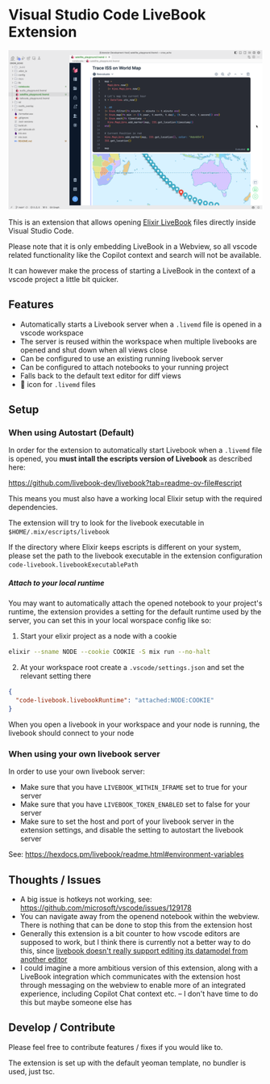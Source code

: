 # Visual Studio Code LiveBook Extension

![Screenshot](https://raw.githubusercontent.com/JonasGruenwald/code-livebook/main/media/screenshot.png)

This is an extension that allows opening [Elixir LiveBook](https://livebook.dev/) files directly inside Visual Studio Code.

Please note that it is only embedding LiveBook in a Webview, so all vscode related functionality like the Copilot context and search will not be available.

It can however make the process of starting a LiveBook in the context of a vscode project a little bit quicker.

## Features

* Automatically starts a Livebook server when a `.livemd` file is opened in a vscode workspace
* The server is reused within the workspace when multiple livebooks are opened and shut down when all views close
* Can be configured to use an existing running livebook server
* Can be configured to attach notebooks to your running project
* Falls back to the default text editor for diff views
* 🦊 icon for `.livemd` files

## Setup

### When using Autostart (Default)

In order for the extension to automatically start Livebook when a `.livemd` file is opened, you **must intall the escripts version of Livebook** as described here:

https://github.com/livebook-dev/livebook?tab=readme-ov-file#escript

This means you must also have a working local Elixir setup with the required dependencies.

The extension will try to look for the livebook executable in `$HOME/.mix/escripts/livebook`

If the directory where Elixir keeps escripts is different on your system, please set the path to the livebook executable in the extension configuration `code-livebook.livebookExecutablePath`


##### Attach to your local runtime

You may want to automatically attach the opened notebook to your project's runtime, the extension provides a setting for the default runtime used by the server, you can set this in your local worspace config like so:

1. Start your elixir project as a node with a cookie

```bash
elixir --sname NODE --cookie COOKIE -S mix run --no-halt
```

2. At your workspace root create a `.vscode/settings.json` and set the relevant setting there


```json
{
  "code-livebook.livebookRuntime": "attached:NODE:COOKIE"
}
```

When you open a livebook in your workspace and your node is running, the livebook should connect to your node

### When using your own livebook server

In order to use your own livebook server:

* Make sure that you have `LIVEBOOK_WITHIN_IFRAME` set to true for your server
* Make sure that you have `LIVEBOOK_TOKEN_ENABLED` set to false for your server
* Make sure to set the host and port of your livebook server in the extension settings, and disable the setting to autostart the livebook server

See: https://hexdocs.pm/livebook/readme.html#environment-variables


## Thoughts / Issues
* A big issue is hotkeys not working, see: https://github.com/microsoft/vscode/issues/129178 
* You can navigate away from the openend notebook within the webview. There is nothing that can be done to stop this from the extension host
* Generally this extension is a bit counter to how vscode editors are supposed to work, but I think there is currently not a better way to do this, since [livebook doesn't really support editing its datamodel from another editor](https://elixirforum.com/t/livebook-inside-regular-editor/55581/7) 
* I could imagine a more ambitious version of this extension, along with a LiveBook integration which communicates with the extension host through messaging on the webview to enable more of an integrated experience, including Copilot Chat context etc. – I don't have time to do this but maybe someone else has

## Develop / Contribute 

Please feel free to contribute features / fixes if you would like to.

The extension is set up with the default yeoman template, no bundler is used, just tsc. 